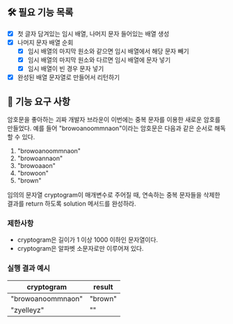 ## 🛠 필요 기능 목록

- [x] 첫 글자 담겨있는 임시 배열, 나머지 문자 들어있는 배열 생성
- [x] 나머지 문자 배열 순회
    - [x] 임시 배열의 마지막 원소와 같으면 임시 배열에서 해당 문자 빼기
    - [x] 임시 배열의 마지막 원소와 다르면 임시 배열에 문자 넣기
    - [x] 임시 배열이 빈 경우 문자 넣기
- [x] 완성된 배열 문자열로 만들어서 리턴하기 

## 🚀 기능 요구 사항

암호문을 좋아하는 괴짜 개발자 브라운이 이번에는 중복 문자를 이용한 새로운 암호를 만들었다. 예를 들어 "browoanoommnaon"이라는 암호문은 다음과 같은 순서로 해독할 수 있다.

1. "browoanoommnaon"
2. "browoannaon"
3. "browoaaon"
4. "browoon"
5. "brown"

임의의 문자열 cryptogram이 매개변수로 주어질 때, 연속하는 중복 문자들을 삭제한 결과를 return 하도록 solution 메서드를 완성하라.

### 제한사항

- cryptogram은 길이가 1 이상 1000 이하인 문자열이다.
- cryptogram은 알파벳 소문자로만 이루어져 있다.

### 실행 결과 예시

| cryptogram        | result  |
| ----------------- | ------- |
| "browoanoommnaon" | "brown" |
| "zyelleyz"        | ""      |

